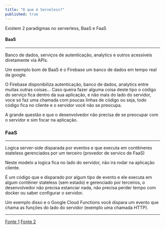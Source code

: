 ```yaml
---
title: "O que é Serveless?"
published: true
---
```

Existem 2 paradigmas no serverless, BaaS e FaaS

#### BaaS
---
Banco de dados, serviços de autenticação, analytics e outros acessíveis diretamente via APIs.

Um exemplo bom de BaaS é o Firebase um banco de dados em tempo real da google. 

O Firebase disponibiliza autenticação, banco de dados, analytics entre muitas outras coisas... Caso queira fazer alguma coisa deste tipo o código do serviço fica dentro da sua aplicação, e não mais do lado do servidor, voce só faz uma chamada com poucas linhas de código ou seja, todo código fica no cliente e o servidor você não se preocupa.

A grande questão e que o desenvolvedor não precisa de se preocupar com o servidor e sim focar na aplicação.

### FaaS
----

Logica server-side disparada por eventos e que executa em contêineres stateless gerenciados por um terceiro (provedor de servico de FaaS)

Neste modelo a logica fica no lado do servidor, não ira rodar na aplicação cliente.

É um código que e disparado por algum tipo de evento e ele executa em algum contêiner stateless (sem estado) e gerenciado por terceiros, o desenvolvedor não precisa estanciar nada, não precisa perder tempo com docker ou saber configurar o servidor.

Um exemplo disso e o Google Cloud Functions você dispara um evento que chama as funções do lado do servidor (exemplo uma chamada HTTP).

----
[Fonte 1](https://www.youtube.com/watch?v=aIuCJmFVqwc&feature=youtu.be "Fonte 1")
[Fonte 2](https://canaltech.com.br/infra/o-que-e-e-para-quem-e-indicado-a-serverless-computing-119782/ "Fonte 2")
